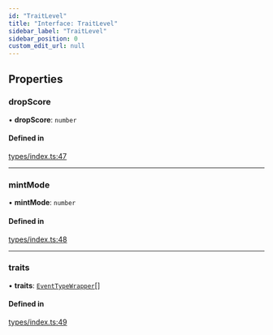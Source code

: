 ```yaml
---
id: "TraitLevel"
title: "Interface: TraitLevel"
sidebar_label: "TraitLevel"
sidebar_position: 0
custom_edit_url: null
---
```


## Properties

### dropScore

• **dropScore**: `number`

#### Defined in

[types/index.ts:47](https://github.com/CityOfZion/props/blob/40afa9e/sdk/src/types/index.ts#L47)

___

### mintMode

• **mintMode**: `number`

#### Defined in

[types/index.ts:48](https://github.com/CityOfZion/props/blob/40afa9e/sdk/src/types/index.ts#L48)

___

### traits

• **traits**: [`EventTypeWrapper`](EventTypeWrapper.md)[]

#### Defined in

[types/index.ts:49](https://github.com/CityOfZion/props/blob/40afa9e/sdk/src/types/index.ts#L49)

